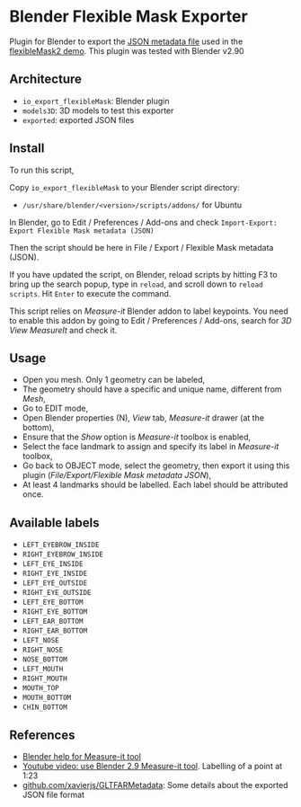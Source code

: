  
# Blender Flexible Mask Exporter


Plugin for Blender to export the [JSON metadata file](../demos/flexibleMask2/assets/foolMaskARMetadata.json) used in the [flexibleMask2 demo](../demos/flexibleMask2).
This plugin was tested with Blender v2.90


## Architecture

* `io_export_flexibleMask`: Blender plugin
* `models3D`: 3D models to test this exporter
* `exported`: exported JSON files


## Install

To run this script,

Copy `io_export_flexibleMask` to your Blender script directory:

 * `/usr/share/blender/<version>/scripts/addons/` for Ubuntu

In Blender, go to Edit / Preferences / Add-ons and check `Import-Export: Export Flexible Mask metadata (JSON)`

Then the script should be here in File / Export / Flexible Mask metadata (JSON).

If you have updated the script, on Blender, reload scripts by hitting F3 to bring up the search popup, type in `reload`, and scroll down to `reload scripts`. Hit `Enter` to execute the command.

This script relies on *Measure-it* Blender addon to label keypoints.
You need to enable this addon by going to Edit / Preferences / Add-ons, search for *3D View MeasureIt* and check it.


## Usage

* Open you mesh. Only 1 geometry can be labeled,
* The geometry should have a specific and unique name, different from *Mesh*,
* Go to EDIT mode,
* Open Blender properties (N), *View* tab, *Measure-it* drawer (at the bottom),
* Ensure that the *Show* option is *Measure-it* toolbox is enabled,
* Select the face landmark to assign and specify its label in *Measure-it* toolbox,
* Go back to OBJECT mode, select the geometry, then export it using this plugin (*File/Export/Flexible Mask metadata JSON*),
* At least 4 landmarks should be labelled. Each label should be attributed once.


## Available labels

* `LEFT_EYEBROW_INSIDE`
* `RIGHT_EYEBROW_INSIDE`
* `LEFT_EYE_INSIDE`
* `RIGHT_EYE_INSIDE`
* `LEFT_EYE_OUTSIDE`
* `RIGHT_EYE_OUTSIDE`
* `LEFT_EYE_BOTTOM`
* `RIGHT_EYE_BOTTOM`
* `LEFT_EAR_BOTTOM`
* `RIGHT_EAR_BOTTOM`
* `LEFT_NOSE`
* `RIGHT_NOSE`
* `NOSE_BOTTOM`
* `LEFT_MOUTH`
* `RIGHT_MOUTH`
* `MOUTH_TOP`
* `MOUTH_BOTTOM`
* `CHIN_BOTTOM`


## References

* [Blender help for Measure-it tool](https://docs.blender.org/manual/en/latest/addons/3d_view/measureit.html)
* [Youtube video: use Blender 2.9 Measure-it tool](https://youtu.be/md403NhvwGg). Labelling of a point at 1:23
* [github.com/xavierjs/GLTFARMetadata](https://github.com/xavierjs/GLTFARMetadata): Some details about the exported JSON file format

